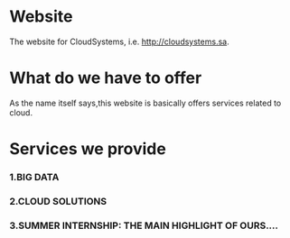 # Website
The website for CloudSystems, i.e. http://cloudsystems.sa.
# What do we have to offer
As the name itself says,this website is basically offers services related to cloud.
# Services we provide 
### 1.BIG DATA
### 2.CLOUD SOLUTIONS
### 3.SUMMER INTERNSHIP: THE MAIN HIGHLIGHT OF OURS....
